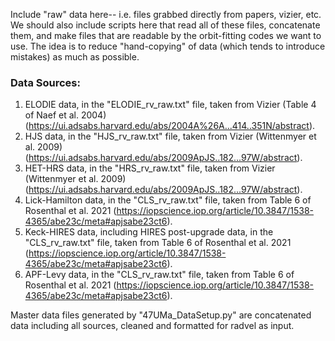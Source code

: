 Include "raw" data here-- i.e. files grabbed directly from papers, vizier, etc.
We should also include scripts here that read all of these files, concatenate them,
and make files that are readable by the orbit-fitting codes we want to use. The idea
is to reduce "hand-copying" of data (which tends to introduce mistakes) as much 
as possible.

### Data Sources:
1. ELODIE data, in the "ELODIE_rv_raw.txt" file, taken from Vizier (Table 4 of Naef et al. 2004) (https://ui.adsabs.harvard.edu/abs/2004A%26A...414..351N/abstract).
2. HJS data, in the "HJS_rv_raw.txt" file, taken from Vizier (Wittenmyer et al. 2009) (https://ui.adsabs.harvard.edu/abs/2009ApJS..182...97W/abstract).
3. HET-HRS data, in the "HRS_rv_raw.txt" file, taken from Vizier (Wittenmyer et al. 2009) (https://ui.adsabs.harvard.edu/abs/2009ApJS..182...97W/abstract).
4. Lick-Hamilton data, in the "CLS_rv_raw.txt" file, taken from Table 6 of Rosenthal et al. 2021 (https://iopscience.iop.org/article/10.3847/1538-4365/abe23c/meta#apjsabe23ct6).
5. Keck-HIRES data, including HIRES post-upgrade data, in the "CLS_rv_raw.txt" file, taken from Table 6 of Rosenthal et al. 2021 (https://iopscience.iop.org/article/10.3847/1538-4365/abe23c/meta#apjsabe23ct6).
6. APF-Levy data, in the "CLS_rv_raw.txt" file, taken from Table 6 of Rosenthal et al. 2021 (https://iopscience.iop.org/article/10.3847/1538-4365/abe23c/meta#apjsabe23ct6).

Master data files generated by "47UMa_DataSetup.py" are concatenated data including all sources, cleaned and formatted for radvel as input.
